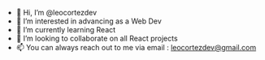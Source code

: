 - 👋 Hi, I’m @leocortezdev
- 👀 I’m interested in advancing as a Web Dev
- 🌱 I’m currently learning React
- 💞️ I’m looking to collaborate on all React projects
- 📫 You can always reach out to me via email : leocortezdev@gmail.com

<!---
leocortezdev/leocortezdev is a ✨ special ✨ repository because its `README.md` (this file) appears on your GitHub profile.
You can click the Preview link to take a look at your changes.
--->
